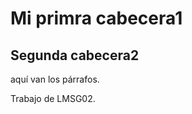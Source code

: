 <!DOCTYPE html>
<html>
<head>
  <title>LMSGI02</title>
</head>
<body>
  <h1>Mi primra cabecera1</h1>
  <h2>Segunda cabecera2</h1>
  <p>aquí van los párrafos.</p>
  <p>Trabajo de LMSG02.</p>
</body>
</html>
